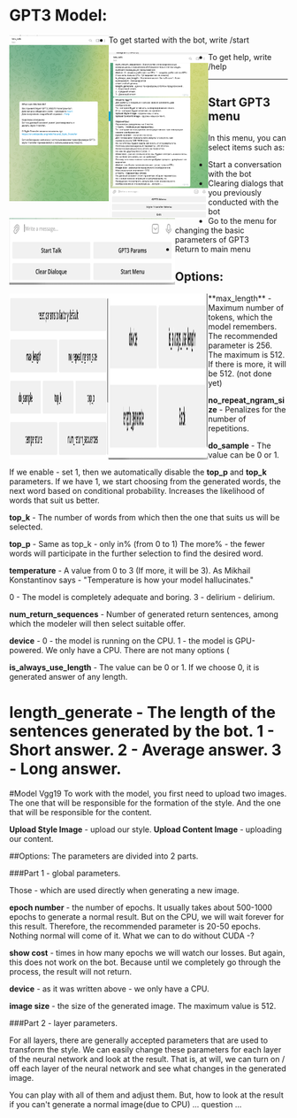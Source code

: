 # GPT3 Model:

<a href="Greeting">
<img src="/images/img1.png" align="left" height="300" width="180" ></a>

- To get started with the bot, write /start

<a href="/help">
<img src="/images/img2.png" align="left" height="300" width="180" ></a>

- To get help, write /help


---
## Start GPT3 menu
<a href="start gpt">
<img src="/images/img3.png" align="left" height="120" width="300" ></a>

In this menu, you can select items such as:
- Start a conversation with the bot
- Clearing dialogs that you previously conducted with the bot
- Go to the menu for changing the basic parameters of GPT3
- Return to main menu

## Options:
<a href="options">
<img src="/images/img4.png" align="left" height="300" width="180" ></a>
<a href="options2">
<img src="/images/img5.png" align="left" height="300" width="180" ></a>
**max_length** - Maximum number of tokens, which the model remembers.
The recommended parameter is 256. The maximum is 512. 
If there is more, it will be 512. (not done yet)

**no_repeat_ngram_size** - Penalizes for the number of repetitions.

**do_sample** - The value can be 0 or 1.

If we enable - set 1, then we automatically disable the **top_p** and **top_k** parameters.
If we have 1, we start choosing from the generated words, the next word based on conditional probability.
Increases the likelihood of words that suit us better.

**top_k** - The number of words from which then the one that suits us will be selected.

**top_p** - Same as top_k - only in% (from 0 to 1)
The more% - the fewer words will participate in the further selection to find the desired word.

**temperature** - A value from 0 to 3 (If more, it will be 3).
As Mikhail Konstantinov says - "Temperature is how your model hallucinates."

0 - The model is completely adequate and boring.
3 - delirium - delirium.

**num_return_sequences** - Number of generated return sentences, among which the modeler will then select suitable offer.

**device** - 0 - the model is running on the CPU. 1 - the model is GPU-powered.
We only have a CPU. There are not many options (

**is_always_use_length** - The value can be 0 or 1. If we choose 0, it is generated
answer of any length.

**length_generate** - The length of the sentences generated by the bot.
1 - Short answer.
2 - Average answer.
3 - Long answer.
================================

#Model Vgg19
To work with the model, you first need to upload two images.
The one that will be responsible for the formation of the style.
And the one that will be responsible for the content.

**Upload Style Image** - upload our style.
**Upload Content Image** - uploading our content.

##Options:
The parameters are divided into 2 parts.


###Part 1 - global parameters.

Those - which are used directly when generating a new image.

**epoch number** - the number of epochs.
It usually takes about 500-1000 epochs to generate a normal result.
But on the CPU, we will wait forever for this result.
Therefore, the recommended parameter is 20-50 epochs.
Nothing normal will come of it.
What we can to do without CUDA -?

**show cost** - times in how many epochs we will watch our losses.
But again, this does not work on the bot.
Because until we completely go through the process, the result will not return.

**device** - as it was written above - we only have a CPU.

**image size** - the size of the generated image. The maximum value is 512.


###Part 2 - layer parameters.

For all layers, there are generally accepted parameters that are used to transform the style.
We can easily change these parameters for each layer of the neural network and look at the result.
That is, at will, we can turn on / off each layer of the neural network and see what changes in the generated image.

You can play with all of them and adjust them.
But, how to look at the result if you can't generate a normal image(due to CPU) ... question ...